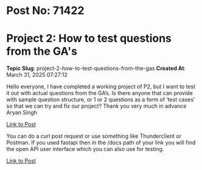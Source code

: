 # Post No: 71422
# Project 2: How to test questions from the GA's
**Topic Slug**: project-2-how-to-test-questions-from-the-gas
**Created At**: March 31, 2025 07:27:12

Hello everyone,
I have completed a working project of P2, but I want to test it out with actual questions from the GA’s. Is there anyone that can provide with sample question structure, or 1 or 2 questions as a form of ‘test cases’ so that we can try and fix our project?
Thank you very much in advance<br>
Aryan Singh

[Link to Post](https://discourse.onlinedegree.iitm.ac.in/t/project-2-how-to-test-questions-from-the-gas/613779)

You can do a curl post request or use something like Thunderclient or Postman. If you used fastapi then in the /docs path of your link you will find the open API user interface which you can also use for testing.

[Link to Post](https://discourse.onlinedegree.iitm.ac.in/t/project-2-how-to-test-questions-from-the-gas/614152)

